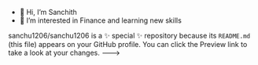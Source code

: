 - 👋 Hi, I’m Sanchith
- 👀 I’m interested in Finance and learning new skills

sanchu1206/sanchu1206 is a ✨ special ✨ repository because its `README.md` (this file) appears on your GitHub profile.
You can click the Preview link to take a look at your changes.
--->
